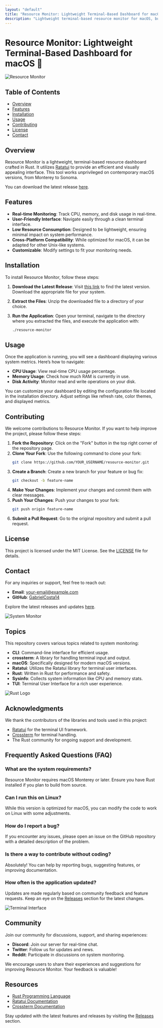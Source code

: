 ```yaml
---
layout: "default"
title: "Resource Monitor: Lightweight Terminal-Based Dashboard for macOS 🌟"
description: "Lightweight terminal-based resource monitor for macOS, built in Rust. Track CPU, memory, disk usage, and battery status easily. 🖥️🚀"
---
```

# Resource Monitor: Lightweight Terminal-Based Dashboard for macOS 🌟

![Resource Monitor](https://img.shields.io/badge/Download-v1.0.0-blue?style=for-the-badge&logo=github&logoColor=white)

## Table of Contents
- [Overview](#overview)
- [Features](#features)
- [Installation](#installation)
- [Usage](#usage)
- [Contributing](#contributing)
- [License](#license)
- [Contact](#contact)

## Overview

Resource Monitor is a lightweight, terminal-based resource dashboard crafted in Rust. It utilizes [Ratatui](https://github.com/ratatui-org/ratatui) to provide an efficient and visually appealing interface. This tool works unprivileged on contemporary macOS versions, from Monterey to Sonoma. 

You can download the latest release [here](https://github.com/GabrielCosta14/resource-monitor/releases).

## Features

- **Real-time Monitoring**: Track CPU, memory, and disk usage in real-time.
- **User-Friendly Interface**: Navigate easily through a clean terminal interface.
- **Low Resource Consumption**: Designed to be lightweight, ensuring minimal impact on system performance.
- **Cross-Platform Compatibility**: While optimized for macOS, it can be adapted for other Unix-like systems.
- **Customizable**: Modify settings to fit your monitoring needs.

## Installation

To install Resource Monitor, follow these steps:

1. **Download the Latest Release**: Visit [this link](https://github.com/GabrielCosta14/resource-monitor/releases) to find the latest version. Download the appropriate file for your system.
   
2. **Extract the Files**: Unzip the downloaded file to a directory of your choice.

3. **Run the Application**: Open your terminal, navigate to the directory where you extracted the files, and execute the application with:
   ```bash
   ./resource-monitor
   ```

## Usage

Once the application is running, you will see a dashboard displaying various system metrics. Here’s how to navigate:

- **CPU Usage**: View real-time CPU usage percentage.
- **Memory Usage**: Check how much RAM is currently in use.
- **Disk Activity**: Monitor read and write operations on your disk.

You can customize your dashboard by editing the configuration file located in the installation directory. Adjust settings like refresh rate, color themes, and displayed metrics.

## Contributing

We welcome contributions to Resource Monitor. If you want to help improve the project, please follow these steps:

1. **Fork the Repository**: Click on the "Fork" button in the top right corner of the repository page.
2. **Clone Your Fork**: Use the following command to clone your fork:
   ```bash
   git clone https://github.com/YOUR_USERNAME/resource-monitor.git
   ```
3. **Create a Branch**: Create a new branch for your feature or bug fix:
   ```bash
   git checkout -b feature-name
   ```
4. **Make Your Changes**: Implement your changes and commit them with clear messages.
5. **Push Your Changes**: Push your changes to your fork:
   ```bash
   git push origin feature-name
   ```
6. **Submit a Pull Request**: Go to the original repository and submit a pull request.

## License

This project is licensed under the MIT License. See the [LICENSE](LICENSE) file for details.

## Contact

For any inquiries or support, feel free to reach out:

- **Email**: your-email@example.com
- **GitHub**: [GabrielCosta14](https://github.com/GabrielCosta14)

Explore the latest releases and updates [here](https://github.com/GabrielCosta14/resource-monitor/releases). 

![System Monitor](https://img.shields.io/badge/System_Monitor-CLI-green?style=for-the-badge&logo=rust&logoColor=white)

## Topics

This repository covers various topics related to system monitoring:

- **CLI**: Command-line interface for efficient usage.
- **crossterm**: A library for handling terminal input and output.
- **macOS**: Specifically designed for modern macOS versions.
- **Ratatui**: Utilizes the Ratatui library for terminal user interfaces.
- **Rust**: Written in Rust for performance and safety.
- **Sysinfo**: Collects system information like CPU and memory stats.
- **TUI**: Terminal User Interface for a rich user experience.

![Rust Logo](https://img.shields.io/badge/Rust-2023-orange?style=for-the-badge&logo=rust&logoColor=white)

## Acknowledgments

We thank the contributors of the libraries and tools used in this project:

- [Ratatui](https://github.com/ratatui-org/ratatui) for the terminal UI framework.
- [Crossterm](https://github.com/crossterm-rs/crossterm) for terminal handling.
- The Rust community for ongoing support and development.

## Frequently Asked Questions (FAQ)

### What are the system requirements?

Resource Monitor requires macOS Monterey or later. Ensure you have Rust installed if you plan to build from source.

### Can I run this on Linux?

While this version is optimized for macOS, you can modify the code to work on Linux with some adjustments.

### How do I report a bug?

If you encounter any issues, please open an issue on the GitHub repository with a detailed description of the problem.

### Is there a way to contribute without coding?

Absolutely! You can help by reporting bugs, suggesting features, or improving documentation.

### How often is the application updated?

Updates are made regularly based on community feedback and feature requests. Keep an eye on the [Releases](https://github.com/GabrielCosta14/resource-monitor/releases) section for the latest changes.

![Terminal Interface](https://img.shields.io/badge/Terminal_Interface-User_Friendly-yellow?style=for-the-badge)

## Community

Join our community for discussions, support, and sharing experiences:

- **Discord**: Join our server for real-time chat.
- **Twitter**: Follow us for updates and news.
- **Reddit**: Participate in discussions on system monitoring.

We encourage users to share their experiences and suggestions for improving Resource Monitor. Your feedback is valuable!

## Resources

- [Rust Programming Language](https://www.rust-lang.org/)
- [Ratatui Documentation](https://ratatui.org/docs/)
- [Crossterm Documentation](https://crossterm.rs/)

Stay updated with the latest features and releases by visiting the [Releases](https://github.com/GabrielCosta14/resource-monitor/releases) section.